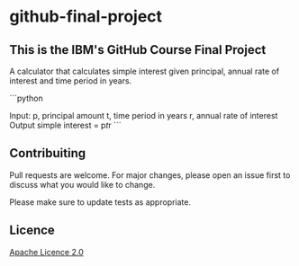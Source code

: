 # github-final-project
## This is the IBM's GitHub Course Final Project 


A calculator that calculates simple interest given principal, annual rate of interest and time period in years.

´´´python

Input:
   p, principal amount
   t, time period in years
   r, annual rate of interest
Output
   simple interest = p*t*r
   ´´´ 
   
   ## Contribuiting
     
Pull requests are welcome. For major changes, please open an issue first
to discuss what you would like to change.

Please make sure to update tests as appropriate.

## Licence

[Apache Licence 2.0](https://choosealicense.com/licenses/apache-2.0/)
